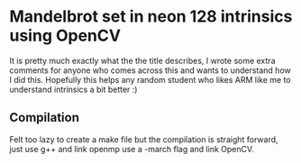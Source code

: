 # Mandelbrot set in neon 128 intrinsics using OpenCV
It is pretty much exactly what the the title describes, I wrote some extra comments for anyone who comes across this and wants to understand how I did this. Hopefully this helps any random student who likes ARM like me to understand intrinsics a bit better :)

## Compilation
Felt too lazy to create a make file but the compilation is straight forward, just use g++ and link openmp use a -march flag and link OpenCV.
